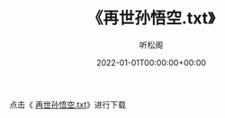 ﻿---
title:  《再世孙悟空.txt》
date:   2022-01-01T00:00:00+00:00
author: 听松阁
layout: post
permalink: /再世孙悟空/
categories: 小说
tags: [小说]
---

点击《 [再世孙悟空.txt](http://img.660000.xyz/bookstukust/book/bntxt/10/再世孙悟空.txt)》进行下载